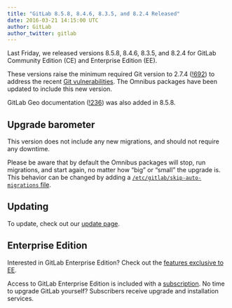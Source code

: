 ```yaml
---
title: "GitLab 8.5.8, 8.4.6, 8.3.5, and 8.2.4 Released"
date: 2016-03-21 14:15:00 UTC
author: GitLab
author_twitter: gitlab
---
```


Last Friday, we released versions 8.5.8, 8.4.6, 8.3.5, and 8.2.4 for GitLab
Community Edition (CE) and Enterprise Edition (EE).

These versions raise the minimum required Git version to 2.7.4 ([!692]) to
address the recent
[Git vulnerabilities](https://about.gitlab.com/2016/03/18/what-git-vulnerabilities-cve-2016-2324-and-2315-mean-for-gitlab-and-you/).
The Omnibus packages have been updated to include this new version.

<!-- more -->

GitLab Geo documentation ([!236]) was also added in 8.5.8.

[!236]: https://gitlab.com/gitlab-org/gitlab-ee/merge_requests/236
[!692]: https://gitlab.com/gitlab-org/omnibus-gitlab/merge_requests/692

## Upgrade barometer

This version does not include any new migrations, and should not require
any downtime.

Please be aware that by default the Omnibus packages will stop, run migrations,
and start again, no matter how “big” or “small” the upgrade is. This behavior
can be changed by adding a [`/etc/gitlab/skip-auto-migrations`
file](http://doc.gitlab.com/omnibus/update/README.html).

## Updating

To update, check out our [update page](https://about.gitlab.com/update).

## Enterprise Edition

Interested in GitLab Enterprise Edition? Check out the [features exclusive to
EE](https://about.gitlab.com/features/#enterprise).

Access to GitLab Enterprise Edition is included with a [subscription](/products/).
No time to upgrade GitLab yourself? Subscribers receive upgrade and installation
services.
